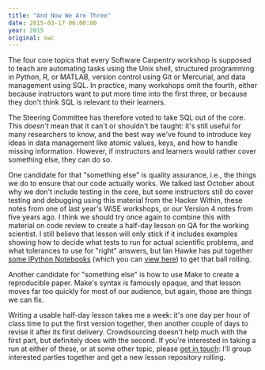 ```yaml
---
title: "And Now We Are Three"
date: 2015-03-17 06:00:00
year: 2015
original: swc
---
```

<p>
  The four core topics that every Software Carpentry workshop is supposed to teach are
  automating tasks using the Unix shell,
  structured programming in Python, R, or MATLAB,
  version control using Git or Mercurial,
  and data management using SQL.
  In practice,
  many workshops omit the fourth,
  either because instructors want to put more time into the first three,
  or because they don't think SQL is relevant to their learners.
</p>
<p>
  The Steering Committee has therefore voted to take SQL out of the core.
  This <em>doesn't</em> mean that it can't or shouldn't be taught:
  it's still useful for many researchers to know,
  and the best way we've found to introduce key ideas in data management
  like atomic values, keys, and how to handle missing information.
  However,
  if instructors and learners would rather cover something else,
  they can do so.
</p>
<p>
  One candidate for that "something else" is quality assurance,
  i.e.,
  the things we do to ensure that our code actually works.
  We talked last October about
  why we don't include testing in the core,
  but some instructors still do cover testing and debugging using
  this material
  from the Hacker Within,
  these notes
  from one of last year's WiSE workshops,
  or our Version 4 notes
  from five years ago.
  I think we should try once again to combine this with material on code review
  to create a half-day lesson on QA for the working scientist.
  I still believe that lesson will only stick if it includes examples showing
  how to decide what tests to run for actual scientific problems,
  and what tolerances to use for "right" answers,
  but Ian Hawke has put together <a href="https://github.com/IanHawke/close-enough-balloons">some IPython Notebooks</a>
  (which you can <a href="http://nbviewer.ipython.org/github/IanHawke/close-enough-balloons/tree/master/">view here</a>)
  to get that ball rolling.
</p>
<p>
  Another candidate for "something else" is
  how to use Make
  to create a reproducible paper.
  Make's syntax is famously opaque,
  and that lesson moves far too quickly for most of our audience,
  but again,
  those are things we can fix.
</p>
<p>
  Writing a usable half-day lesson takes me a week:
  it's one day per hour of class time to put the first version together,
  then another couple of days to revise it after its first delivery.
  Crowdsourcing doesn't help much with the first part,
  but definitely does with the second.
  If you're interested in taking a run at either of these,
  or at some other topic,
  please <a href="mailto:{{site.author.email}}">get in touch</a>:
  I'll group interested parties together and get a new lesson repository rolling.
</p>
